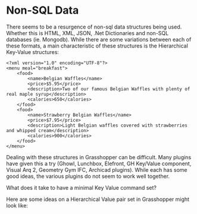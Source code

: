 Non-SQL Data
=========

There seems to be a resurgence of non-sql data structures being used.  Whether this is HTML, XML, JSON, .Net Dictionaries and non-SQL databases (ie. Mongodb). While there are some variations between each of these formats, a main characteristic of these structures is the Hierarchical Key-Value structures:

```
<?xml version="1.0" encoding="UTF-8"?>
<menu meal="breakfast">
	<food>
		<name>Belgian Waffles</name>
		<price>$5.95</price>
		<description>Two of our famous Belgian Waffles with plenty of real maple syrup</description>
		<calories>650</calories>
	</food>
	<food>
		<name>Strawberry Belgian Waffles</name>
		<price>$7.95</price>
		<description>Light Belgian waffles covered with strawberries and whipped cream</description>
		<calories>900</calories>
	</food>
</menu>
```

Dealing with these structures in Grasshopper can be difficult.  Many plugins have given this a try (Ghowl, Lunchbox, Elefront, GH Key/Value component, Visual Arq 2, Geometry Gym IFC, Archicad plugins). While each has some good ideas, the various plugins do not seem to work well together.  

What does it take to have a minimal Key Value command set?

Here are some ideas on a Hierarchical Value pair set in Grasshopper might look like: